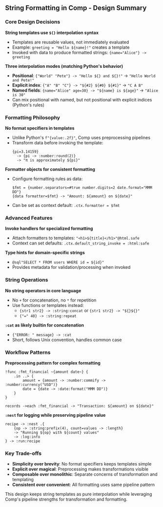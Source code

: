## String Formatting in Comp - Design Summary

### Core Design Decisions

**String templates use `${}` interpolation syntax**
- Templates are reusable values, not immediately evaluated
- Example: `greeting = "Hello ${name}!"` creates a template
- Invoked with data to produce formatted strings: `{name="Alice"} -> greeting`

**Three interpolation modes (matching Python's behavior)**
- **Positional**: `{"World" "Pete"} -> "Hello ${} and ${}!"` → `"Hello World and Pete!"`
- **Explicit index**: `{"A" "B" "C"} -> "${#2} ${#0} ${#1}"` → `"C A B"`
- **Named fields**: `{name="Alice" age=30} -> "${name} is ${age}"` → `"Alice is 30"`
- Can mix positional with named, but not positional with explicit indices (Python's rules)

### Formatting Philosophy

**No format specifiers in templates**
- Unlike Python's `f"{value:.2f}"`, Comp uses preprocessing pipelines
- Transform data before invoking the template:
  ```comp
  {pi=3.14159} 
    -> {pi -> :number:round(2)}
    -> "π is approximately ${pi}"
  ```

**Formatter objects for consistent formatting**
- Configure formatting rules as data:
  ```comp
  $fmt = {number.separators=#true number.digits=2 date.format="MMM DD"}
  {data formatter=$fmt} -> "Amount: ${amount} on ${date}"
  ```
- Can be set as context default: `.ctx.formatter = $fmt`

### Advanced Features

**Invoke handlers for specialized formatting**
- Attach formatters to templates: `"<h1>${title}</h1>"@html.safe`
- Context can set defaults: `.ctx.default_string_invoke = :html:safe`

**Type hints for domain-specific strings**
- `@sql"SELECT * FROM users WHERE id = ${id}"`
- Provides metadata for validation/processing when invoked

### String Operations

**No string operators in core language**
- No `+` for concatenation, no `*` for repetition
- Use functions or templates instead:
  - `{str1 str2} -> :string:concat` or `{str1 str2} -> "${}${}"`
  - `{"=" 40} -> :string:repeat`

**`:cat` as likely builtin for concatenation**
- `{"ERROR: " message} -> :cat`
- Short, follows Unix convention, handles common case

### Workflow Patterns

**Preprocessing pattern for complex formatting**
```comp
!func :fmt_financial ~{amount date~} {
    .in ..> {
        amount = {amount -> :number:commify -> :number:currency("USD")}
        date = {date -> :date:format("MMM DD")}
    }
}

records ->each :fmt_financial -> "Transaction: ${amount} on ${date}"
```

**`:nest` for logging while preserving pipeline value**
```comp
recipe -> :nest .{
    {op -> :string:prefix(4), count=values -> :length} 
    -> "Running ${op} with ${count} values"
    -> :log:info
} -> :run:recipe
```

### Key Trade-offs

- **Simplicity over brevity**: No format specifiers keeps templates simple
- **Explicit over magical**: Preprocessing makes transformations visible
- **Composable over monolithic**: Separate concerns of transformation and templating
- **Consistent over convenient**: All formatting uses same pipeline pattern

This design keeps string templates as pure interpolation while leveraging Comp's pipeline strengths for transformation and formatting.
